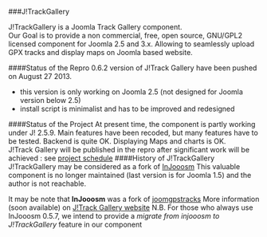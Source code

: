 ###J!TrackGallery

J!TrackGallery is a Joomla Track Gallery component.  
Our Goal is to provide a non commercial, free, open source, GNU/GPL2 licensed component for Joomla 2.5 and 3.x. 
Allowing to seamlessly upload GPX tracks and display maps on Joomla based website.

####Status of the Repro
0.6.2 version of J!Track Gallery have been pushed on August 27 2013. 
- this version is only working on Joomla 2.5 (not designed for Joomla version below 2.5) 
- install script is minimalist and has to be improved and redesigned

####Status of the Project
At present time, the component is partly working under J! 2.5.9. Main features have been recoded, but many features have to be tested. 
Backend is quite OK. Displaying Maps and charts is OK.  
J!Track Gallery will be published in the repro after significant work will be achieved : see [project schedule](https://github.com/ChristopheSeg/J-TrackGallery/wiki/project-schedule)
####History of J!TrackGallery  
J!TrackGallery may be considered as a fork of [InJooosm](http://injooosm.sourceforge.net/)
This valuable component is no longer maintained (last version is for Joomla 1.5) and the author is not reachable.  

It may be note that **InJooosm** was a fork of [joomgpstracks](http://www.joomlaos.de/Joomla_CMS_Downloads/Joomla_Komponenten/JoomGPSTracks.html)
More information (soon available) on [J!Track Gallery website](http://jtrackgallery.net/)
N.B. For those who always use InJooosm 0.5.7, we intend to provide a *migrate from injooosm to J!TrackGallery* feature in our component

